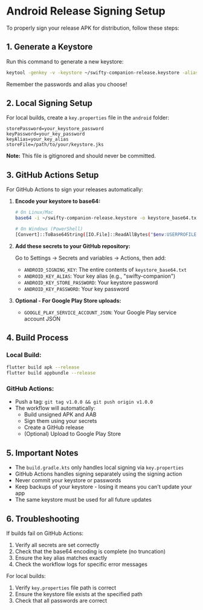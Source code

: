 # Android Release Signing Setup

To properly sign your release APK for distribution, follow these steps:

## 1. Generate a Keystore

Run this command to generate a new keystore:

```bash
keytool -genkey -v -keystore ~/swifty-companion-release.keystore -alias swifty-companion -keyalg RSA -keysize 2048 -validity 10000
```

Remember the passwords and alias you choose!

## 2. Local Signing Setup

For local builds, create a `key.properties` file in the `android` folder:

```properties
storePassword=your_keystore_password
keyPassword=your_key_password
keyAlias=your_key_alias
storeFile=/path/to/your/keystore.jks
```

**Note:** This file is gitignored and should never be committed.

## 3. GitHub Actions Setup

For GitHub Actions to sign your releases automatically:

1. **Encode your keystore to base64:**
   ```bash
   # On Linux/Mac
   base64 -i ~/swifty-companion-release.keystore -o keystore_base64.txt
   
   # On Windows (PowerShell)
   [Convert]::ToBase64String([IO.File]::ReadAllBytes("$env:USERPROFILE\swifty-companion-release.keystore")) | Out-File keystore_base64.txt
   ```

2. **Add these secrets to your GitHub repository:**
   
   Go to Settings → Secrets and variables → Actions, then add:
   
   - `ANDROID_SIGNING_KEY`: The entire contents of `keystore_base64.txt`
   - `ANDROID_KEY_ALIAS`: Your key alias (e.g., "swifty-companion")
   - `ANDROID_KEY_STORE_PASSWORD`: Your keystore password
   - `ANDROID_KEY_PASSWORD`: Your key password

3. **Optional - For Google Play Store uploads:**
   - `GOOGLE_PLAY_SERVICE_ACCOUNT_JSON`: Your Google Play service account JSON

## 4. Build Process

### Local Build:
```bash
flutter build apk --release
flutter build appbundle --release
```

### GitHub Actions:
- Push a tag: `git tag v1.0.0 && git push origin v1.0.0`
- The workflow will automatically:
  - Build unsigned APK and AAB
  - Sign them using your secrets
  - Create a GitHub release
  - (Optional) Upload to Google Play Store

## 5. Important Notes

- The `build.gradle.kts` only handles local signing via `key.properties`
- GitHub Actions handles signing separately using the signing action
- Never commit your keystore or passwords
- Keep backups of your keystore - losing it means you can't update your app
- The same keystore must be used for all future updates

## 6. Troubleshooting

If builds fail on GitHub Actions:
1. Verify all secrets are set correctly
2. Check that the base64 encoding is complete (no truncation)
3. Ensure the key alias matches exactly
4. Check the workflow logs for specific error messages

For local builds:
1. Verify `key.properties` file path is correct
2. Ensure the keystore file exists at the specified path
3. Check that all passwords are correct
